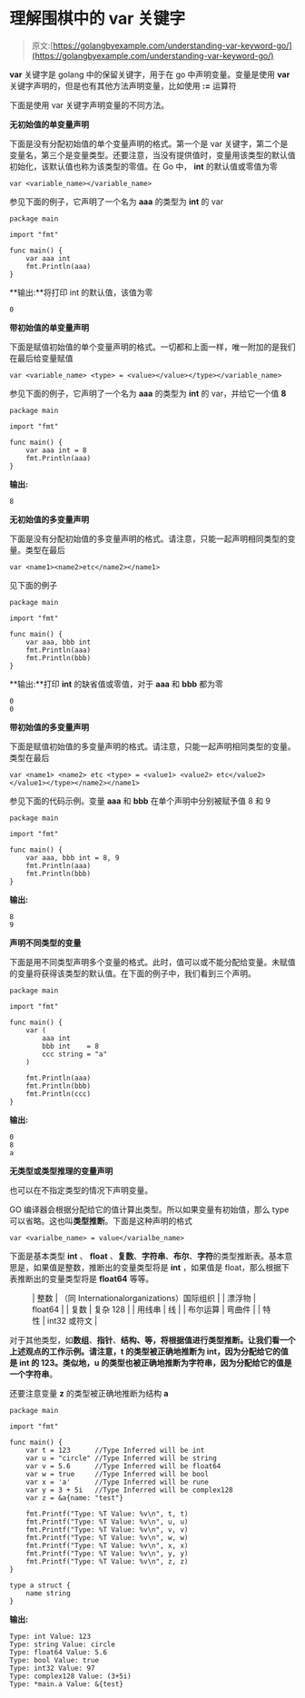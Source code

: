 # 理解围棋中的 var 关键字

> 原文:[https://golangbyexample.com/understanding-var-keyword-go/](https://golangbyexample.com/understanding-var-keyword-go/)

**var** 关键字是 golang 中的保留关键字，用于在 go 中声明变量。变量是使用 **var** 关键字声明的，但是也有其他方法声明变量，比如使用 **:=** 运算符

下面是使用 var 关键字声明变量的不同方法。

**无初始值的单变量声明**

下面是没有分配初始值的单个变量声明的格式。第一个是 var 关键字，第二个是变量名，第三个是变量类型。还要注意，当没有提供值时，变量用该类型的默认值初始化，该默认值也称为该类型的零值。在 Go 中， **int** 的默认值或零值为零

```
var <variable_name></variable_name> 
```

参见下面的例子，它声明了一个名为 **aaa** 的类型为 **int** 的 var

```
package main

import "fmt"

func main() {
    var aaa int
    fmt.Println(aaa)
}
```

**输出:**将打印 int 的默认值，该值为零

```
0
```

**带初始值的单变量声明**

下面是赋值初始值的单个变量声明的格式。一切都和上面一样，唯一附加的是我们在最后给变量赋值

```
var <variable_name> <type> = <value></value></type></variable_name>
```

参见下面的例子，它声明了一个名为 **aaa** 的类型为 **int** 的 var，并给它一个值 **8**

```
package main

import "fmt"

func main() {
    var aaa int = 8
    fmt.Println(aaa)
}
```

**输出:**

```
8
```

**无初始值的多变量声明**

下面是没有分配初始值的多变量声明的格式。请注意，只能一起声明相同类型的变量。类型在最后

```
var <name1><name2>etc</name2></name1> 
```

见下面的例子

```
package main

import "fmt"

func main() {
    var aaa, bbb int
    fmt.Println(aaa)
    fmt.Println(bbb)
}
```

**输出:**打印 **int** 的缺省值或零值，对于 **aaa** 和 **bbb** 都为零

```
0
0
```

**带初始值的多变量声明**

下面是赋值初始值的多变量声明的格式。请注意，只能一起声明相同类型的变量。类型在最后

```
var <name1> <name2> etc <type> = <value1> <value2> etc</value2></value1></type></name2></name1>
```

参见下面的代码示例。变量 **aaa** 和 **bbb** 在单个声明中分别被赋予值 8 和 9

```
package main

import "fmt"

func main() {
    var aaa, bbb int = 8, 9
    fmt.Println(aaa)
    fmt.Println(bbb)
}
```

**输出:**

```
8
9
```

**声明不同类型的变量**

下面是用不同类型声明多个变量的格式。此时，值可以或不能分配给变量。未赋值的变量将获得该类型的默认值。在下面的例子中，我们看到三个声明。

```
package main

import "fmt"

func main() {
    var (
        aaa int
        bbb int    = 8
        ccc string = "a"
    )

    fmt.Println(aaa)
    fmt.Println(bbb)
    fmt.Println(ccc)
}
```

**输出:**

```
0
8
a
```

**无类型或类型推理的变量声明**

也可以在不指定类型的情况下声明变量。

GO 编译器会根据分配给它的值计算出类型。所以如果变量有初始值，那么 type 可以省略。这也叫**类型推断**。下面是这种声明的格式

```
var <varialbe_name> = value</varialbe_name>
```

下面是基本类型 **int** 、 **float** 、**复数**、**字符串**、**布尔**、**字符**的类型推断表。基本意思是，如果值是整数，推断出的变量类型将是 **int** ，如果值是 float，那么根据下表推断出的变量类型将是 **float64** 等等。

<figure class="wp-block-table">

| 整数 | （同 Internationalorganizations）国际组织 |
| 漂浮物 | float64 |
| 复数 | 复杂 128 |
| 用线串 | 线 |
| 布尔运算 | 弯曲件 |
| 特性 | int32 或符文 |

</figure>

对于其他类型，如**数组**、**指针**、**结构、**等，将根据值进行类型推断。让我们看一个上述观点的工作示例。请注意，t 的类型被正确地推断为 int，因为分配给它的值是 int 的 123。类似地，u 的类型也被正确地推断为字符串，因为分配给它的值是一个**字符串**。

还要注意变量 **z** 的类型被正确地推断为结构 **a**

```
package main

import "fmt"

func main() {
    var t = 123      //Type Inferred will be int
    var u = "circle" //Type Inferred will be string
    var v = 5.6      //Type Inferred will be float64
    var w = true     //Type Inferred will be bool
    var x = 'a'      //Type Inferred will be rune
    var y = 3 + 5i   //Type Inferred will be complex128
    var z = &a{name: "test"}

    fmt.Printf("Type: %T Value: %v\n", t, t)
    fmt.Printf("Type: %T Value: %v\n", u, u)
    fmt.Printf("Type: %T Value: %v\n", v, v)
    fmt.Printf("Type: %T Value: %v\n", w, w)
    fmt.Printf("Type: %T Value: %v\n", x, x)
    fmt.Printf("Type: %T Value: %v\n", y, y)
    fmt.Printf("Type: %T Value: %v\n", z, z)
}

type a struct {
    name string
}
```

**输出:**

```
Type: int Value: 123
Type: string Value: circle
Type: float64 Value: 5.6
Type: bool Value: true
Type: int32 Value: 97
Type: complex128 Value: (3+5i)
Type: *main.a Value: &{test}
```